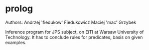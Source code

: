prolog
======

Authors:
Andrzej 'fiedukow' Fiedukowicz
Maciej 'mac' Grzybek

Inference program for JPS subject, on EiTI at Warsaw University of Technology.
It has to conclude rules for predicates, basis on given examples.
